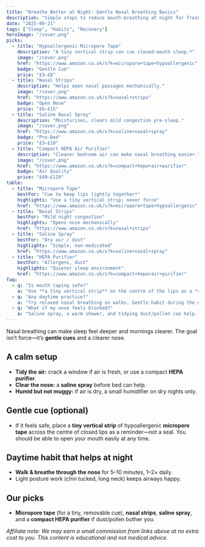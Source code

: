 ```yaml
---
title: "Breathe Better at Night: Gentle Nasal Breathing Basics"
description: "Simple steps to reduce mouth-breathing at night for fresher mornings—no extreme hacks."
date: "2025-09-21"
tags: ["Sleep", "Habits", "Recovery"]
heroImage: "/cover.png"
picks:
  - title: "Hypoallergenic Micropore Tape"
    description: "A tiny vertical strip can cue closed-mouth sleep.*"
    image: "/cover.png"
    href: "https://www.amazon.co.uk/s?k=micropore+tape+hypoallergenic"
    badge: "Gentle Cue"
    price: "£3–£8"
  - title: "Nasal Strips"
    description: "Helps open nasal passages mechanically."
    image: "/cover.png"
    href: "https://www.amazon.co.uk/s?k=nasal+strips"
    badge: "Open Nose"
    price: "£6–£15"
  - title: "Saline Nasal Spray"
    description: "Moisturises, clears mild congestion pre-sleep."
    image: "/cover.png"
    href: "https://www.amazon.co.uk/s?k=saline+nasal+spray"
    badge: "Pre-Bed"
    price: "£3–£10"
  - title: "Compact HEPA Air Purifier"
    description: "Cleaner bedroom air can make nasal breathing easier."
    image: "/cover.png"
    href: "https://www.amazon.co.uk/s?k=compact+hepa+air+purifier"
    badge: "Air Quality"
    price: "£40–£120"
table:
  - title: "Micropore Tape"
    bestFor: "Cue to keep lips lightly together*"
    highlights: "Use a tiny vertical strip; never force"
    href: "https://www.amazon.co.uk/s?k=micropore+tape+hypoallergenic"
  - title: "Nasal Strips"
    bestFor: "Mild night congestion"
    highlights: "Opens nose mechanically"
    href: "https://www.amazon.co.uk/s?k=nasal+strips"
  - title: "Saline Spray"
    bestFor: "Dry air / dust"
    highlights: "Simple, non-medicated"
    href: "https://www.amazon.co.uk/s?k=saline+nasal+spray"
  - title: "HEPA Purifier"
    bestFor: "Allergens, dust"
    highlights: "Quieter sleep environment"
    href: "https://www.amazon.co.uk/s?k=compact+hepa+air+purifier"
faq:
  - q: "Is mouth taping safe?"
    a: "Use **a tiny vertical strip** on the centre of the lips as a *reminder*, not a seal. **Do not use** if you have breathing difficulties, untreated sleep apnoea, nasal obstruction, or any concern—speak to a clinician first."
  - q: "Any daytime practice?"
    a: "Try relaxed nasal breathing on walks. Gentle habit during the day carries into sleep."
  - q: "What if my nose feels blocked?"
    a: "Saline spray, a warm shower, and tidying dust/pollen can help. If congestion persists, check in with a professional."
---
```


Nasal breathing can make sleep feel deeper and mornings clearer. The goal isn’t force—it’s **gentle cues** and a clearer nose.

## A calm setup
- **Tidy the air:** crack a window if air is fresh, or use a compact **HEPA purifier**.
- **Clear the nose:** a **saline spray** before bed can help.
- **Humid but not muggy:** if air is dry, a small humidifier on dry nights only.

## Gentle cue (optional)
- If it feels safe, place a **tiny vertical strip** of hypoallergenic **micropore tape** across the centre of closed lips as a reminder—not a seal. You should be able to open your mouth easily at any time.

## Daytime habit that helps at night
- **Walk & breathe through the nose** for 5–10 minutes, 1–2× daily.
- Light posture work (chin tucked, long neck) keeps airways happy.

## Our picks
- **Micropore tape** (for a tiny, removable cue), **nasal strips**, **saline spray**, and a **compact HEPA purifier** if dust/pollen bother you.

*Affiliate note: We may earn a small commission from links above at no extra cost to you. This content is educational and not medical advice.*
